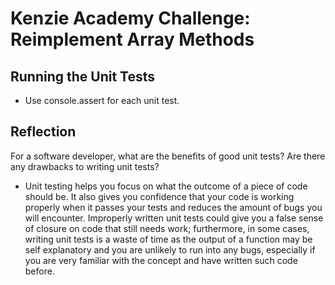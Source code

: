 # Kenzie Academy Challenge: Reimplement Array Methods

## Running the Unit Tests

- Use console.assert for each unit test.

## Reflection

For a software developer, what are the benefits of good unit tests? Are there any drawbacks to writing unit tests?

- Unit testing helps you focus on what the outcome of a piece of code should be. It also gives you confidence that your code is working properly when it passes your tests and reduces the amount of bugs you will encounter. Improperly written unit tests could give you a false sense of closure on code that still needs work; furthermore, in some cases, writing unit tests is a waste of time as the output of a function may be self explanatory and you are unlikely to run into any bugs, especially if you are very familiar with the concept and have written such code before.